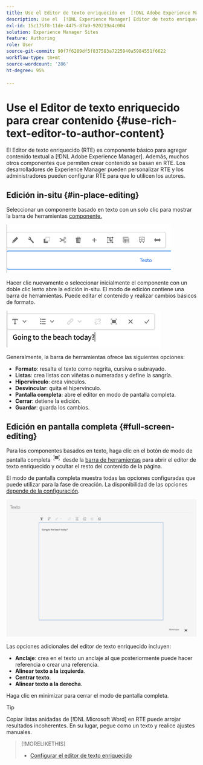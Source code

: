 ```yaml
---
title: Use el Editor de texto enriquecido en  [!DNL Adobe Experience Manager] para crear contenido
description: Use el  [!DNL Experience Manager] Editor de texto enriquecido para crear contenido.
exl-id: 15c175f8-11de-4475-87a9-920219a4c004
solution: Experience Manager Sites
feature: Authoring
role: User
source-git-commit: 90f7f6209df5f837583a7225940a5984551f6622
workflow-type: tm+mt
source-wordcount: '286'
ht-degree: 95%

---
```


# Use el Editor de texto enriquecido para crear contenido {#use-rich-text-editor-to-author-content}

El Editor de texto enriquecido (RTE) es componente básico para agregar contenido textual a [!DNL Adobe Experience Manager]. Además, muchos otros componentes que permiten crear contenido se basan en RTE. Los desarrolladores de Experience Manager pueden personalizar RTE y los administradores pueden configurar RTE para que lo utilicen los autores.

## Edición in-situ {#in-place-editing}

Seleccionar un componente basado en texto con un solo clic para mostrar la barra de herramientas [componente.](/help/sites-cloud/authoring/page-editor/editor-side-panel.md#components-browser)

![La barra de herramientas de componentes](/help/sites-cloud/authoring/assets/editing-component-toolbar.png)

Hacer clic nuevamente o seleccionar inicialmente el componente con un doble clic lento abre la edición in-situ. El modo de edición contiene una barra de herramientas. Puede editar el contenido y realizar cambios básicos de formato.

![Edición local con RTE](/help/sites-cloud/authoring/assets/rte-in-place-editing.png)

Generalmente, la barra de herramientas ofrece las siguientes opciones:

* **Formato**: resalta el texto como negrita, cursiva o subrayado.
* **Listas**: crea listas con viñetas o numeradas y define la sangría.
* **Hipervínculo**: crea vínculos.
* **Desvincular**: quita el hipervínculo.
* **Pantalla completa**: abre el editor en modo de pantalla completa.
* **Cerrar**: detiene la edición.
* **Guardar**: guarda los cambios.

## Edición en pantalla completa {#full-screen-editing}

Para los componentes basados en texto, haga clic en el botón de modo de pantalla completa ![RTE de pantalla completa](/help/sites-cloud/authoring/assets/editing-full-screen.png) desde la [barra de herramientas](/help/sites-cloud/authoring/page-editor/editor-side-panel.md#components-browser) para abrir el editor de texto enriquecido y ocultar el resto del contenido de la página.

El modo de pantalla completa muestra todas las opciones configuradas que puede utilizar para la fase de creación. La disponibilidad de las opciones [depende de la configuración](/help/implementing/developing/extending/rich-text-editor.md).

![RTE en modo de pantalla completa](/help/sites-cloud/authoring/assets/rte-full-screen.png)

Las opciones adicionales del editor de texto enriquecido incluyen:

* **Anclaje**: crea en el texto un anclaje al que posteriormente puede hacer referencia o crear una referencia.
* **Alinear texto a la izquierda**.
* **Centrar texto**.
* **Alinear texto a la derecha**.

Haga clic en minimizar para cerrar el modo de pantalla completa.

>[!TIP]
>
>Copiar listas anidadas de [!DNL Microsoft Word] en RTE puede arrojar resultados incoherentes. En su lugar, pegue como un texto y realice ajustes manuales.

>[!MORELIKETHIS]
>
>* [Configurar el editor de texto enriquecido](/help/implementing/developing/extending/rich-text-editor.md)
